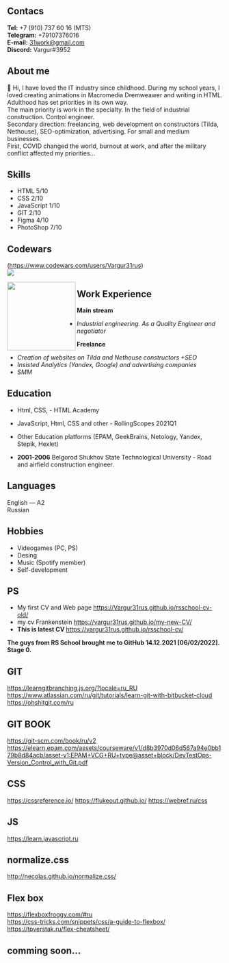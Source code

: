 ## Contacs
**Tel:** +7 (910) 737 60 16 (MTS)\
**Telegram:** +79107376016\
**E-mail:** 31work@gmail.com\
**Discord:** Vargur#3952

## About me
👋 Hi, I have loved the IT industry since childhood. During my school years, I loved creating animations in Macromedia Dremweawer and writing in HTML.<br>
Adulthood has set priorities in its own way.<br>
The main priority is work in the specialty. In the field of industrial construction. Control engineer.<br>
Secondary direction: freelancing, web development on constructors (Tilda, Nethouse), SEO-optimization, advertising. For small and medium businesses.<br>
First, COVID changed the world, burnout at work, and after the military conflict affected my priorities...

## Skills
* HTML 5/10
* CSS 2/10
* JavaScript 1/10
* GIT 2/10
* Figma 4/10
* PhotoShop 7/10

## Codewars
(https://www.codewars.com/users/Vargur31rus)   
![](https://www.codewars.com/users/Vargur31rus/badges/large)

<img height="160em" align="left" src="https://github-readme-stats.vercel.app/api/top-langs/?username=Vargur31rus&layout=compact&theme=buefy&hide_border=none"/>


## Work Experience
**Main stream**
* *Industrial engineering. As a Quality Engineer and negotiator* 

**Freelance**
* *Creation of websites on Tilda and Nethouse constructors +SEO*
* *Insisted Analytics (Yandex, Google) and advertising companies*
* *SMM*

## Education
* Html, CSS, - HTML Academy
* JavaScript, Html, CSS and other - RollingScopes 2021Q1
* Other Education platforms (EPAM, GeekBrains, Netology, Yandex, Stepik, Hexlet)

* **2001-2006** Belgorod Shukhov State Technological University -
Road and airfield construction engineer.

## Languages
English — A2 \
Russian

## Hobbies
* Videogames (PC, PS)
* Desing 
* Music (Spotify member)
* Self-development
## PS

- My first CV and Web page https://Vargur31rus.github.io/rsschool-cv-old/<br>
- my cv Frankenstein https://vargur31rus.github.io/my-new-CV/<br>
- <b>This is latest CV </b>https://vargur31rus.github.io/rsschool-cv/

<b>The guys from RS School brought me to GitHub 14.12.2021 [06/02/2022]. Stage 0.</b>


## GIT 
https://learngitbranching.js.org/?locale=ru_RU                                       <br>
https://www.atlassian.com/ru/git/tutorials/learn-git-with-bitbucket-cloud    <br>
https://ohshitgit.com/ru

## GIT BOOK
https://git-scm.com/book/ru/v2<br>
https://elearn.epam.com/assets/courseware/v1/d8b3970d06d567a94e0bb179b8d84acb/asset-v1:EPAM+VCG+RU+type@asset+block/DevTestOps-Version_Control_with_Git.pdf

## CSS 
https://cssreference.io/
https://flukeout.github.io/
https://webref.ru/css

## JS
https://learn.javascript.ru

## normalize.css
http://necolas.github.io/normalize.css/

## Flex box
https://flexboxfroggy.com/#ru<br>
https://css-tricks.com/snippets/css/a-guide-to-flexbox/<br>
https://tpverstak.ru/flex-cheatsheet/<br>

## comming soon...
